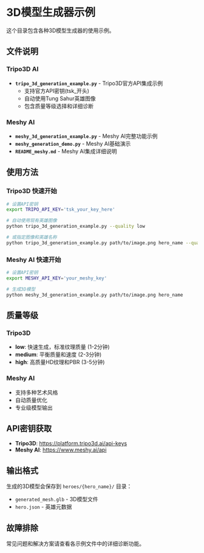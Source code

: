 # 3D模型生成器示例

这个目录包含各种3D模型生成器的使用示例。

## 文件说明

### Tripo3D AI
- **`tripo_3d_generation_example.py`** - Tripo3D官方API集成示例
  - 支持官方API密钥(tsk_开头)
  - 自动使用Tung Sahur英雄图像
  - 包含质量等级选择和详细诊断

### Meshy AI  
- **`meshy_3d_generation_example.py`** - Meshy AI完整功能示例
- **`meshy_generation_demo.py`** - Meshy AI基础演示
- **`README_meshy.md`** - Meshy AI集成详细说明

## 使用方法

### Tripo3D 快速开始
```bash
# 设置API密钥
export TRIPO_API_KEY='tsk_your_key_here'

# 自动使用现有英雄图像
python tripo_3d_generation_example.py --quality low

# 或指定图像和英雄名称
python tripo_3d_generation_example.py path/to/image.png hero_name --quality high
```

### Meshy AI 快速开始
```bash
# 设置API密钥
export MESHY_API_KEY='your_meshy_key'

# 生成3D模型
python meshy_3d_generation_example.py path/to/image.png hero_name
```

## 质量等级

### Tripo3D
- **low**: 快速生成，标准纹理质量 (1-2分钟)
- **medium**: 平衡质量和速度 (2-3分钟)  
- **high**: 高质量HD纹理和PBR (3-5分钟)

### Meshy AI
- 支持多种艺术风格
- 自动质量优化
- 专业级模型输出

## API密钥获取

- **Tripo3D**: https://platform.tripo3d.ai/api-keys
- **Meshy AI**: https://www.meshy.ai/api

## 输出格式

生成的3D模型会保存到 `heroes/{hero_name}/` 目录：
- `generated_mesh.glb` - 3D模型文件
- `hero.json` - 英雄元数据

## 故障排除

常见问题和解决方案请查看各示例文件中的详细诊断功能。